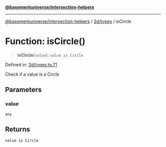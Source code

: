 [**@basementuniverse/intersection-helpers**](../../../README.md)

***

[@basementuniverse/intersection-helpers](../../../README.md) / [2d/types](../README.md) / isCircle

# Function: isCircle()

> **isCircle**(`value`): `value is Circle`

Defined in: [2d/types.ts:71](https://github.com/basementuniverse/intersection-helpers/blob/ede9ecb18a1386abf90747a70ee9f16c34ce6207/src/2d/types.ts#L71)

Check if a value is a Circle

## Parameters

### value

`any`

## Returns

`value is Circle`
